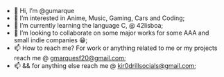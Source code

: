 - 👋 Hi, I’m @gumarque
- 👀 I’m interested in Anime, Music, Gaming, Cars and Coding;
- 🌱 I’m currently learning the language C, @ 42lisboa;
- 💞️ I’m looking to collaborate on some major works for some AAA and small indie companies 😁;
- 📫 How to reach me? For work or anything related to me or my projects reach me @ gmarquesf20@gmail.com;
- 📫 && for anything else reach me @ kir0drillsocials@gmail.com;

<!---
gumarque/gumarque is a ✨ special ✨ repository because its `README.md` (this file) appears on your GitHub profile.
You can click the Preview link to take a look at your changes.
--->
